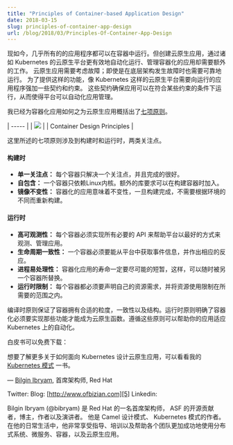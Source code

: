 ```yaml
---
title: "Principles of Container-based Application Design"
date: 2018-03-15
slug: principles-of-container-app-design
url: /blog/2018/03/Principles-Of-Container-App-Design
---
```


<!-- It's possible nowadays to put almost any application in a container and run it. Creating cloud-native applications, however—containerized applications that are automated and orchestrated effectively by a cloud-native platform such as Kubernetes—requires additional effort. Cloud-native applications anticipate failure; they run and scale reliably even when their infrastructure experiences outages. To offer such capabilities, cloud-native platforms like Kubernetes impose a set of contracts and constraints on applications. These contracts ensure that applications they run conform to certain constraints and allow the platform to automate application management. -->

现如今，几乎所有的的应用程序都可以在容器中运行。但创建云原生应用，通过诸如 Kubernetes 的云原生平台更有效地自动化运行、管理容器化的应用却需要额外的工作。
云原生应用需要考虑故障；即使是在底层架构发生故障时也需要可靠地运行。
为了提供这样的功能，像 Kubernetes 这样的云原生平台需要向运行的应用程序强加一些契约和约束。
这些契约确保应用可以在符合某些约束的条件下运行，从而使得平台可以自动化应用管理。

<!-- I've outlined [seven principles][1]for containerized applications to follow in order to be fully cloud-native. -->

我已经为容器化应用如何之为云原生应用概括出了[七项原则][1]。

| ----- |
| ![][2]  |
| Container Design Principles |


<!-- These seven principles cover both build time and runtime concerns. -->

这里所述的七项原则涉及到构建时和运行时，两类关注点。

<!-- ####  Build time -->
#### 构建时

<!-- * **Single Concern:** Each container addresses a single concern and does it well.
* **Self-Containment:** A container relies only on the presence of the Linux kernel. Additional libraries are added when the container is built.
* **Image Immutability:** Containerized applications are meant to be immutable, and once built are not expected to change between different environments. -->

* **单一关注点：** 每个容器只解决一个关注点，并且完成的很好。
* **自包含：** 一个容器只依赖Linux内核。额外的库要求可以在构建容器时加入。
* **镜像不变性：** 容器化的应用意味着不变性，一旦构建完成，不需要根据环境的不同而重新构建。

<!-- ####  Runtime -->
#### 运行时

<!-- * **High Observability:** Every container must implement all necessary APIs to help the platform observe and manage the application in the best way possible.
* **Lifecycle Conformance:** A container must have a way to read events coming from the platform and conform by reacting to those events.
* **Process Disposability:** Containerized applications must be as ephemeral as possible and ready to be replaced by another container instance at any point in time.
* **Runtime Confinement:** Every container must declare its resource requirements and restrict resource use to the requirements indicated. -->

* **高可观测性：** 每个容器必须实现所有必要的 API 来帮助平台以最好的方式来观测、管理应用。
* **生命周期一致性：** 一个容器必须要能从平台中获取事件信息，并作出相应的反应。
* **进程易处理性：** 容器化应用的寿命一定要尽可能的短暂，这样，可以随时被另一个容器所替换。
* **运行时限制：** 每个容器都必须要声明自己的资源需求，并将资源使用限制在所需要的范围之内。

<!-- The build time principles ensure that containers have the right granularity, consistency, and structure in place. The runtime principles dictate what functionalities must be implemented in order for containerized applications to possess cloud-native function. Adhering to these principles helps ensure that your applications are suitable for automation in Kubernetes. -->

编译时原则保证了容器拥有合适的粒度，一致性以及结构。运行时原则明确了容器化必须要实现那些功能才能成为云原生函数。遵循这些原则可以帮助你的应用适应 Kubernetes 上的自动化。

<!-- The white paper is freely available for download: -->

白皮书可以免费下载：

<!-- To read more about designing cloud-native applications for Kubernetes, check out my [Kubernetes Patterns][3] book. -->

想要了解更多关于如何面向 Kubernetes 设计云原生应用，可以看看我的 [Kubernetes 模式][3] 一书。

<!-- — [Bilgin Ibryam][4], Principal Architect, Red Hat -->

— [Bilgin Ibryam][4], 首席架构师, Red Hat

Twitter: 
Blog: [http://www.ofbizian.com][5]
Linkedin:

<!-- Bilgin Ibryam (@bibryam) is a principal architect at Red Hat, open source committer at ASF, blogger, author, and speaker. He is the author of Camel Design Patterns and Kubernetes Patterns books. In his day-to-day job, Bilgin enjoys mentoring, training and leading teams to be successful with distributed systems, microservices, containers, and cloud-native applications in general. -->

Bilgin Ibryam (@bibryam) 是 Red Hat 的一名首席架构师， ASF 的开源贡献者，博主，作者以及演讲者。
他是 Camel 设计模式、 Kubernetes 模式的作者。在他的日常生活中，他非常享受指导、培训以及帮助各个团队更加成功地使用分布式系统、微服务、容器，以及云原生应用。

[1]: https://www.redhat.com/en/resources/cloud-native-container-design-whitepaper
[2]: https://lh5.googleusercontent.com/1XqojkVC0CET1yKCJqZ3-0VWxJ3W8Q74zPLlqnn6eHSJsjHOiBTB7EGUX5o_BOKumgfkxVdgBeLyoyMfMIXwVm9p2QXkq_RRy2mDJG1qEExJDculYL5PciYcWfPAKxF2-DGIdiLw
[3]: http://leanpub.com/k8spatterns/
[4]: http://twitter.com/bibryam
[5]: http://www.ofbizian.com/
